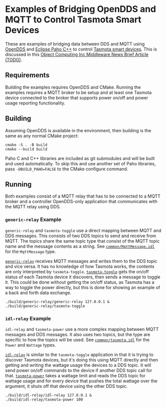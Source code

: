 # Examples of Bridging OpenDDS and MQTT to Control Tasmota Smart Devices

These are examples of bridging data between DDS and MQTT using
[OpenDDS](https://opendds.org) and [Eclipse Paho
C++](https://github.com/eclipse/paho.mqtt.cpp) to control [Tasmota smart
devices](https://tasmota.github.io/docs/). This is discussed in this [Object
Computing Inc Middleware News Brief Article
(TODO)](https://objectcomputing.com/resources/publications/mnb).

## Requirements

Building the examples requires OpenDDS and CMake. Running the examples requires
a MQTT broker to be setup and at least one Tasmota device connected to the
broker that supports power on/off and power usage reporting functionality.

## Building

Assuming OpenDDS is available in the environment, then building is the same as
any normal CMake project:

```
cmake -S . -B build
cmake --build build
```

Paho C and C++ libraries are included as git submodules and will be built and
used automatically. To skip this and use another set of Paho libraries, pass
`-DBUILD_PAHO=FALSE` to the CMake configure command.

## Running

Both examples consist of a MQTT relay that has to be connected to a MQTT broker
and a controller OpenDDS-only application that communicates with the MQTT relay
using DDS.

### `generic-relay` Example

`generic-relay` and `tasmota-toggle` use a direct mapping between MQTT and DDS
messages. This consists of two DDS topics to send and receive from MQTT. The
topics share the same topic type that consist of the MQTT topic name and the
message contents as a string. See
[`common/MqttMessage.idl`](common/MqttMessage.idl) for the `MqttMessage` type.

[`generic-relay`](generic-relay/generic-relay.cpp) receives MQTT messages and
writes them to the DDS topic and vice versa. It has no knowledge of how Tasmota
works, the contents are only interpreted by `tasmota-toggle`.
[`tasmota-toggle`](generic-relay/tasmota-toggle.cpp) gets the on/off status of
each Tasmota device it discovers, then sends a message to toggle it. This could
be done without getting the on/off status, as Tasmota has a way to toggle the
power directly, but this is done for showing an example of a back and forth
data exchange.

```
./build/generic-relay/generic-relay 127.0.0.1 &
./build/generic-relay/tasmota-toggle
```

### `idl-relay` Example

`idl-relay` and `tasmota-power` use a more complex mapping between MQTT
messages and DDS messages. It also uses two topics, but the type are specific
to how the topics will be used. See [`common/tasmota.idl`](common/tasmota.idl)
for the `Power` and `Wattage` types.

[`idl-relay`](idl-relay/idl-relay.cpp) is similar to the `tasmota-toggle`
application in that it is trying to discover Tasmota devices, but it's doing
this using MQTT directly and then getting and writing the wattage usage the
devices to a DDS topic. It will send power on/off commands to the device if
another DDS topic call for that. [`tasmota-power`](idl-relay/tasmota-power.cpp)
takes a wattage limit and reads the DDS topic for wattage usage and for every
device that pushes the total wattage over the argument, it shuts off that
device using the other DDS topic.

```
./build/idl-relay/idl-relay 127.0.0.1 &
./build/idl-relay/tasmota-power 100
```
